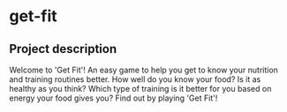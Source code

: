 # get-fit

## Project description 
Welcome to 'Get Fit'! An easy game to help you get to know your nutrition and training routines better. How well do you know your food? Is it as healthy as you think? 
Which type of training is it better for you based on energy your food gives you? Find out by playing 'Get Fit'!


